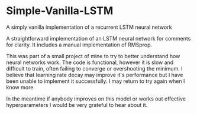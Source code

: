 # Simple-Vanilla-LSTM
A simply vanilla implementation of a recurrent LSTM neural network

A straightforward implementation of an LSTM neural network for comments for clarity. It includes a manual implementation of RMSprop.

This was part of a small project of mine to try to better understand how neural networks work. The code is functional, however it is slow and difficult to train, often failing to converge or overshooting the minimum. I believe that learning rate decay may improve it's performance but I have been unable to implement it successfully. I may return to try again when I know more.

In the meantime if anybody improves on this model or works out effective hyperparameters I would be very grateful to hear about it.
